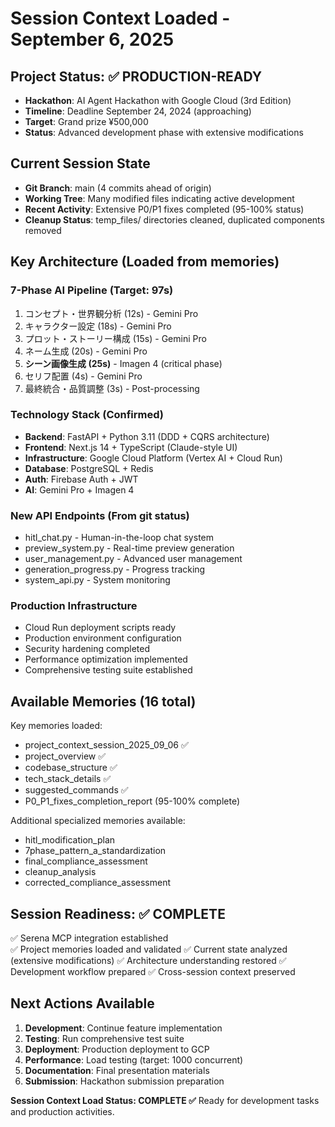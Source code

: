 # Session Context Loaded - September 6, 2025

## Project Status: ✅ PRODUCTION-READY
- **Hackathon**: AI Agent Hackathon with Google Cloud (3rd Edition)  
- **Timeline**: Deadline September 24, 2024 (approaching)
- **Target**: Grand prize ¥500,000
- **Status**: Advanced development phase with extensive modifications

## Current Session State
- **Git Branch**: main (4 commits ahead of origin)
- **Working Tree**: Many modified files indicating active development
- **Recent Activity**: Extensive P0/P1 fixes completed (95-100% status)
- **Cleanup Status**: temp_files/ directories cleaned, duplicated components removed

## Key Architecture (Loaded from memories)

### 7-Phase AI Pipeline (Target: 97s)
1. コンセプト・世界観分析 (12s) - Gemini Pro
2. キャラクター設定 (18s) - Gemini Pro  
3. プロット・ストーリー構成 (15s) - Gemini Pro
4. ネーム生成 (20s) - Gemini Pro
5. **シーン画像生成 (25s)** - Imagen 4 (critical phase)
6. セリフ配置 (4s) - Gemini Pro
7. 最終統合・品質調整 (3s) - Post-processing

### Technology Stack (Confirmed)
- **Backend**: FastAPI + Python 3.11 (DDD + CQRS architecture)
- **Frontend**: Next.js 14 + TypeScript (Claude-style UI)
- **Infrastructure**: Google Cloud Platform (Vertex AI + Cloud Run)
- **Database**: PostgreSQL + Redis
- **Auth**: Firebase Auth + JWT
- **AI**: Gemini Pro + Imagen 4

### New API Endpoints (From git status)
- hitl_chat.py - Human-in-the-loop chat system
- preview_system.py - Real-time preview generation
- user_management.py - Advanced user management
- generation_progress.py - Progress tracking
- system_api.py - System monitoring

### Production Infrastructure
- Cloud Run deployment scripts ready
- Production environment configuration
- Security hardening completed  
- Performance optimization implemented
- Comprehensive testing suite established

## Available Memories (16 total)
Key memories loaded:
- project_context_session_2025_09_06 ✅
- project_overview ✅ 
- codebase_structure ✅
- tech_stack_details ✅
- suggested_commands ✅
- P0_P1_fixes_completion_report (95-100% complete)

Additional specialized memories available:
- hitl_modification_plan
- 7phase_pattern_a_standardization  
- final_compliance_assessment
- cleanup_analysis
- corrected_compliance_assessment

## Session Readiness: ✅ COMPLETE
✅ Serena MCP integration established  
✅ Project memories loaded and validated
✅ Current state analyzed (extensive modifications)
✅ Architecture understanding restored
✅ Development workflow prepared
✅ Cross-session context preserved

## Next Actions Available
1. **Development**: Continue feature implementation
2. **Testing**: Run comprehensive test suite
3. **Deployment**: Production deployment to GCP
4. **Performance**: Load testing (target: 1000 concurrent)
5. **Documentation**: Final presentation materials
6. **Submission**: Hackathon submission preparation

**Session Context Load Status: COMPLETE ✅**
Ready for development tasks and production activities.